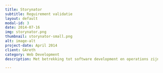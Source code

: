 ```yaml
---
title: Storynator
subtitle: Reguirement validatie
layout: default
modal-id: 3
date: 2014-07-16
img: storynator.png
thumbnail: storynator-small.png
alt: image-alt
project-date: April 2014
client: GAreth
category: Web Development
description: Met betrekking tot software development en operations zijn er behoorlijk wat tools die helpen op het gebied van kwaliteit. We meten en automatiseren van alles en kunnen mede hierdoor zeer stabiele kwaliteit leveren. Op het gebied van requirements missen we vaak de kwaliteit en de zekerheid dat we daadwerkelijk business value leveren. Stories is een validatie tool voor product backlogs. Net zoals we source code meten en tegen een quality gate aanhouden doet Storynator dit met de input. Storynator is onderdeel van het Gareth platform. Meer informatie over Storynator vindt u op:<a href="http://getgareth.io/" target="_blank"> getGareth</a>

---
```

